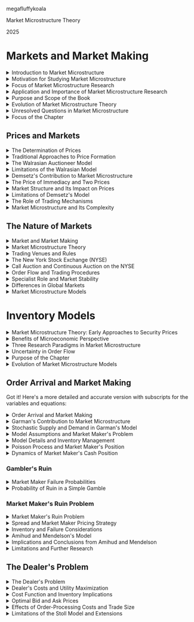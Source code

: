 <link href="../whirlwind.css" rel="stylesheet">

<whirlheader>
    <p>megafluffykoala</p>
    <p>Market Microstructure Theory </p>
    <p>2025</p>
</whirlheader>

# Markets and Market Making

<details>
<summary>Introduction to Market Microstructure</summary>

  - Market microstructure is the study of how assets are exchanged under specific trading rules.
  - Traditional economics often abstracts from the mechanics of trading, while market microstructure focuses on how trading mechanisms impact price formation.
  - Trading mechanisms can involve intermediaries like stock specialists or order clerks, centralized locations like exchanges or futures pits, or electronic platforms where buyers and sellers indicate interest.
  - Prices emerge and buyers and sellers engage in trade within these mechanisms.

</details>

<details>
<summary>Motivation for Studying Market Microstructure</summary>

  - The 1987 market crash highlighted the fragility of markets, driving interest in the role of trading mechanisms.
  - The rapid proliferation of new markets and exchanges also fueled interest in market microstructure research.
  - Underlying the study is the fundamental curiosity about how prices are formed in the economy, which has historically been a "black box" in economics.
  - Understanding price formation is crucial to understanding how economies allocate goods and services.

</details>

<details>
<summary>Focus of Market Microstructure Research</summary>

  - Research aims to exploit the structure of trading mechanisms to model how price-setting rules evolve in markets.
  - This allows for the examination of how different trading protocols influence price formation and why prices exhibit specific time-series properties.
  - Set in financial markets, market microstructure helps to understand asset returns and the process of market efficiency.

</details>

<details>
<summary>Application and Importance of Market Microstructure Research</summary>

  - Market microstructure research has immediate applications in market regulation and the design of new trading mechanisms.
  - A significant benefit is the insights it provides for empirical research, especially with the increased availability of detailed and real-time market data.
  - Despite this availability, understanding economic behavior over short time intervals remains limited, requiring a better formulation of optimizing economic agent behavior.

</details>

<details>
<summary>Purpose and Scope of the Book</summary>

  - The book aims to provide a formulation for understanding the state of market microstructure theory.
  - It does not serve as an encyclopedic reference, but analyzes the general paradigms explaining market behavior.
  - The field of market microstructure may seem disjointed, but many models share a focus on the information implicit in market data and the learning process that translates this into prices.
  - The book seeks to offer a unified framework for understanding the connections in existing theoretical research.

</details>

<details>
<summary>Evolution of Market Microstructure Theory</summary>

  - Early market microstructure research focused on the stochastic nature of supply and demand.
  - Later work shifted to the information-aggregation properties of prices and markets.
  - These two approaches have not fully merged, leaving gaps in understanding some important aspects of microstructure.
  - Despite this, these paradigms have been applied to a wide array of issues in the field.

</details>

<details>
<summary>Unresolved Questions in Market Microstructure</summary>

  - Numerous policy issues related to market structure and stability have emerged due to the evolution of financial markets.
  - Theoretical models have not yet provided definitive results regarding the empirical properties and behaviors security prices should exhibit.
  - These issues are expected to dominate research agendas in the coming years.
  - Before these issues can be fully addressed, the more fundamental question of how markets work must be clarified.

</details>

<details>
<summary>Focus of the Chapter</summary>

  - This chapter explores the basic question of how prices are set in markets.
  - It critiques the traditional view of price formation, which overlooks the role of explicit trading mechanisms.
  - The chapter provides a brief overview of the types of markets used for trading financial assets.
  - This serves as an introduction to the analysis of different theoretical approaches in subsequent chapters on price evolution in markets.

</details>

## Prices and Markets 

<details>
<summary>The Determination of Prices</summary>

  - In traditional economics, the price of a good is determined by the intersection of supply and demand curves.
  - The central question of market microstructure is how equilibrium is attained and how the desires of suppliers and demanders are coordinated to produce a price.
  - Economics often lacks an explanation of the price formation process, which is the core focus of market microstructure research.

</details>

<details>
<summary>Traditional Approaches to Price Formation</summary>

  - One traditional approach to price formation is to argue that the process of achieving equilibrium is irrelevant, focusing solely on the equilibrium price.
  - The rational expectations literature exemplifies this view, where traders use prices to form expectations and determine equilibrium demands without considering out-of-equilibrium behavior.
  - This approach assumes the trading mechanism does not affect the equilibrium price, which is problematic in markets with asymmetric information.

</details>

<details>
<summary>The Walrasian Auctioneer Model</summary>

  - The Walrasian auctioneer model is a model where an auctioneer aggregates traders' demands and supplies to find a market-clearing price.
  - The auctioneer suggests a potential price, and traders adjust their orders until equilibrium is reached, where the quantity supplied equals the quantity demanded.
  - The Walrasian model assumes costless trading, no frictions, and no incentive issues, with traders adjusting to the equilibrium price without actual trading until this balance is found.

</details>

<details>
<summary>Limitations of the Walrasian Model</summary>

  - While the Walrasian auctioneer model is simple, it may not capture how prices are actually formed, as real markets may have market participants whose roles differ significantly from the passive auctioneer.
  - Market participants may have additional behaviors and incentives that influence price formation, raising the question of whether the auctioneer model is realistic.

</details>

<details>
<summary>Demsetz's Contribution to Market Microstructure</summary>

  - Demsetz (1968) was one of the first economists to directly analyze the role of transaction costs and the time dimension of supply and demand in determining market prices.
  - Demsetz identified the concept of the "price of immediacy," where costs arise from the time factor in trading, and how the imbalance between immediate buyers and sellers affects market prices.
  - His work showed that a lack of immediate equilibrium could be overcome by offering a higher price to induce immediate sellers or a lower price to induce immediate buyers.

</details>

<details>
<summary>The Price of Immediacy and Two Prices</summary>

  - Demsetz argued that at any given time, there are two prices in the market: one for traders who want to buy/sell immediately, and another for those willing to wait.
  - This concept challenges the Walrasian framework, which assumes a single equilibrium price, by acknowledging the role of time and immediacy in price determination.
  - The price for immediate trades is subject to the "spread," which is influenced by the number of traders and the volume of trade in the market.

</details>

<details>
<summary>Market Structure and Its Impact on Prices</summary>

  - The specific structure of the market influences the trading price, as the spread (the cost of immediacy) is impacted by factors such as volume and the number of traders.
  - Demsetz empirically investigated the relationship between the size of the spread and the volume of trade on the NYSE, demonstrating that market structure and organization are crucial for understanding price formation.

</details>

<details>
<summary>Limitations of Demsetz's Model</summary>

  - Although Demsetz's model advanced the understanding of market prices by incorporating the time dimension, it is limited by its simplicity and assumptions.
  - The model does not account for the complexity of real-world market mechanisms, which are more dynamic and involve multiple periods and more complex interactions.
  - The model's focus on a single trading mechanism also overlooks the diversity of trading mechanisms in actual markets.

</details>

<details>
<summary>The Role of Trading Mechanisms</summary>

  - If the trading mechanism plays a crucial role in price formation, then understanding how these mechanisms work becomes essential.
  - The structure of the market affects not just the price but also trader behavior and decision-making, meaning the mechanism is an integral part of how prices are set.
  - This complexity introduces interactions between the market mechanism and trader behavior, which were previously ignored in simpler models.

</details>

<details>
<summary>Market Microstructure and Its Complexity</summary>

  - Market microstructure research remains grounded in real market design, though there is still a need to understand the specific features and rules of various markets.
  - The study of market microstructure must consider a wide variety of market-clearing mechanisms, as new markets are constantly emerging.
  - Despite this diversity, many markets share common features, which are explored in subsequent chapters of the book.

</details>

## The Nature of Markets 

<details>
<summary>Market and Market Making</summary>

- The process of exchange happens in various ways, such as direct contact between buyers and sellers, gathering at a central location, or using computer screens.
- Intermediaries play a crucial role in arranging trades, and market prices evolve according to the rules of the trading mechanism.
- The London gold fixing serves as an example of how market prices are formed through a sequential auction process, where buyers and sellers indicate net positions until a price is agreed upon.
- While this process establishes a price, the actual quantity of the asset traded at the equilibrium price is unknown due to the lack of physical trading.
- Compared to more liquid markets like foreign exchange, the gold fixing process can be seen as inefficient or outdated, but both processes result in market-clearing prices.
  
</details>

<details>
<summary>Market Microstructure Theory</summary>

- A trading mechanism is seen as a "game" where players meet in a venue and operate according to rules.
- Market participants can include customers, brokers, dealers, and market makers:
  - Customers: Submit orders to buy or sell.
  - Brokers: Act as intermediaries by transmitting orders without trading for their own account.
  - Dealers: Trade for their own account, often acting as brokers as well.
  - Market Makers: Quote buy/sell prices and take positions to facilitate trading. They can sometimes act as dealers too.
  
- There are additional intermediaries like block traders and scalpers who combine roles or hold temporary positions.

</details>

<details>
<summary>Trading Venues and Rules</summary>

- The location of trading is a secondary concern compared to the rules that govern the trading mechanism.
- Traditionally, exchanges serve as centralized locations for trading, such as the New York Stock Exchange (NYSE), Chicago for futures, and various exchanges for equities globally.
- Newer markets may operate through computerized networks like Instinet, POSIT, and Globex, demonstrating that location does not determine the market's function.
- The rules of a trading mechanism include aspects such as what can be traded, who can trade, order submission, visibility, and how prices are set. These rules define how the market operates.

</details>

<details>
<summary>The New York Stock Exchange (NYSE)</summary>

- The NYSE facilitates the trading of approximately 2,089 listed firms, with an average daily volume of 202 million shares (1992).
- At the core of NYSE operations are stock specialists, who are assigned stocks to manage, quote prices, and ensure market liquidity.
- Each listed stock is assigned a specialist, with some specialists handling multiple stocks.
- Specialists must handle all market orders and public limit orders, maintaining a book of limit orders.
- The NYSE uses both a call auction (for opening prices) and a continuous auction (for ongoing trading).
  
</details>

<details>
<summary>Call Auction and Continuous Auction on the NYSE</summary>

- The call auction is used for the opening of the market, where orders accumulate before a market-clearing price is set by the specialist.
- The specialist may take a position or rely on limit orders to balance order imbalances at the opening.
- If there is a large imbalance of orders, the opening may be delayed, and a provisional opening price may be announced.
- Once the opening price is set, trading continues with a continuous auction where specialists quote bid and ask prices.
- Limit orders may exist on the book, influencing the specialist's quoted prices, but the specialist cannot preempt standing orders.

</details>

<details>
<summary>Order Flow and Trading Procedures</summary>

- Orders arrive via floor traders or electronically through systems like SuperDot and the Intermarket Trading System (ITS), which links multiple U.S. markets.
- The specialist is expected to maintain price stability, moving prices in minimal increments.
- Price changes are limited by rules that promote stability; in 1992, 96.4% of transactions saw price changes of 1/8 or less.
- Circuit breakers (introduced after the 1987 market crash) halt trading when the market experiences extreme movements.
  - For example, trading halts for one hour if the Dow Jones declines 250 points and for two hours with a 400-point drop.
- Rule 80A restricts program trading when the Dow Jones declines 50 points.

</details>

<details>
<summary>Specialist Role and Market Stability</summary>

- The role of the specialist is to maintain continuity and avoid large price jumps, which requires balancing market orders and limit orders.
- Specialists aim to stabilize markets, meaning they should avoid exacerbating market movements by selling into falling markets.
- Price continuity is a key goal, and rules dictate how specialists adjust quotes based on price and trading volume.
- In times of large price movements, specialists are expected to reduce their price changes and maintain stability.

</details>

<details>
<summary>Differences in Global Markets</summary>

- While the NYSE uses specialists to set prices, other markets like Tokyo employ order clerks (saitori) who match orders to set prices without taking positions themselves.
- In Tokyo, large price movements may require the saitori to adjust prices to stimulate new orders or hit a price movement limit.
- Other exchanges, like London, Paris, and Mexico City, also follow rules to determine asset prices but may use different mechanisms and structures.
  
</details>

<details>
<summary>Market Microstructure Models</summary>

- Theories in market microstructure examine trading processes in terms of inventory-based models and information-based models.
- Inventory-based models focus on the market maker’s inventory position and how prices are adjusted to balance supply and demand.
- Information-based models view trading as a game where participants have asymmetric information about the true value of assets.
- These models form the theoretical foundations of market microstructure theory, which is further explored in later chapters.

</details>

# Inventory Models

<details>
<summary>Market Microstructure Theory: Early Approaches to Security Prices</summary>

- Traditional research on securities markets viewed security prices as macroeconomic phenomena.
- This perspective shifted with Demsetz's work, which highlighted bid and ask prices, focusing on the underlying microfoundations of the market.
- The microeconomic perspective helped characterize security price behavior as arising from optimizing behavior by economic agents.
</details>

<details>
<summary>Benefits of Microeconomic Perspective</summary>

- Viewing prices as determined by specific individuals or mechanisms allowed for a more detailed study of price formation.
- The microeconomic focus eliminated the need for Walrasian equilibrium approximations, which didn’t explain how equilibrium prices arise.
- This perspective allowed for predictions of how prices would change as individual traders' behavior changed.
</details>

<details>
<summary>Three Research Paradigms in Market Microstructure</summary>

- **Order Flow Approach (Garman, 1976)**: Focuses on how the flow of orders influences security trading prices.
- **Dealer Optimization Approach (Stoll and Ho, Stoll)**: Investigates the dealer’s optimization problem and how they manage pricing and market-making.
- **Multiple Liquidity Providers Approach (Cohen, Maier, Schwartz, Whitcomb)**: Analyzes the role of multiple liquidity providers in shaping market outcomes.
</details>

<details>
<summary>Uncertainty in Order Flow</summary>

- Uncertainty in order flow causes inventory problems for market makers, who must manage their inventory while facilitating trades.
- Traders face execution problems due to market conditions and the way dealers respond to changing orders.
- These issues arise from both stochastic supply and demand, which introduces uncertainty into the market-making process.
</details>

<details>
<summary>Purpose of the Chapter</summary>

- The chapter explores how market prices are set by price-setting agents in various market settings.
- It examines how market prices evolve when different types of uncertainty are introduced.
- Various market properties, such as price spreads, can be explained using inventory-based approaches.
</details>

<details>
<summary>Evolution of Market Microstructure Models</summary>

- Some early models in market microstructure were less productive and were replaced by newer, more refined approaches.
- Understanding why certain models lose viability helps improve future theoretical developments in market microstructure.
- The chapter begins by considering the role of a **risk-neutral market maker** in handling the uncertainties in order flow and pricing.
</details>

## Order Arrival and Market Making 

Got it! Here's a more detailed and accurate version with subscripts for the variables and equations:

<details>
<summary>Order Arrival and Market Making</summary>

- The equilibrium price is the price where quantity demanded equals quantity supplied.
- However, applying this model directly to securities markets is difficult due to temporal and imbalance issues in order flow.
- The key challenge is predicting how the price adjusts when buyers and sellers arrive at different times.
</details>

<details>
<summary>Garman's Contribution to Market Microstructure</summary>

- Garman (1976) argued that exchange markets are characterized by a flow of orders to buy and sell.
- He highlighted that imbalances in order flow could arise over time, introducing "temporal microstructure" as a critical focus.
- Garman emphasized that these imbalances and their resolution in market clearing mechanisms are key to understanding securities prices.
</details>

<details>
<summary>Stochastic Supply and Demand in Garman's Model</summary>

- Garman treated supply and demand as stochastic processes, highlighting the randomness in order arrivals.
- Order arrivals follow Poisson processes with stationary arrival rates, which captures the randomness of orders in a tractable manner.
- The imbalance of buy and sell orders creates a problem for market makers who must balance inventory and cash to avoid failure.
</details>

<details>
<summary>Model Assumptions and Market Maker's Problem</summary>

- The market maker is a monopolistic dealer who sets bid ($p_b$) and ask ($p_a$) prices, maximizes profit, and avoids bankruptcy.
- A major assumption is that the market maker cannot change prices midstream, a restrictive assumption in practice.
- The dealer’s problem is managing order imbalances over time without running out of inventory or cash.
</details>

<details>
<summary>Model Details and Inventory Management</summary>

- The market maker’s inventory is determined by buy ($N_a(t)$) and sell ($N_s(t)$) orders, with inventories evolving based on order arrivals.
- Inventory processes are governed by the cumulative number of shares bought and sold, and are influenced by the stochastic nature of order arrivals.
- Garman used probabilities to approximate the market maker’s position and assess the risk of bankruptcy or failure.
- The market maker’s inventory equations are given by:
  $$
  I_c(t) = I_c(0) + p_a N_a(t) - p_bN_b(t)
  $$

  $$
  I_s(t) = I_s(0) + N_b(t) - N_a(t)
  $$

  where $I_c(t)$ and $I_s(t)$ represent the inventory of cash and stock at time $t$, and $N_a(t)$ and $N_b(t)$ represent the cumulative number of shares bought and sold at time $t$.
</details>

<details>
<summary>Poisson Process and Market Maker's Position</summary>

- Garman assumes buy and sell orders follow Poisson processes with independent, exponentially distributed waiting times.
- The probability of the market maker holding a specific amount of cash or stock at a given time is derived from the Poisson process framework.
- For cash, the market maker could have $k$ units of cash at time $t$ due to the following possibilities:

  1. The market maker had $k-1$ units of cash at time $t-\Delta t$ and receives a cash inflow due to a buy order.
  2. The market maker had $k+1$ units of cash at time $t-\Delta t$ and has a cash outflow due to a sell order.
  3. The market maker had $k$ units of cash at time $t-\Delta t$ and no new orders arrive.

  The probability that the market maker has exactly $k$ units of cash at time $t$ is the sum of these probabilities:

  $$
  Q_k(t) = Q_{k-1}(t-\Delta t)[\lambda_a(p_a)p_a\Delta t][1-\lambda_b(p_b)p_b\Delta t] + Q_{k+1}(t-\Delta t)[\lambda_b(p_b)p_b\Delta t][1-\lambda_a(p_a)p_a\Delta t] + Q_k(t-\Delta t)[1-\lambda_a(p_a)p_a \Delta t][1-\lambda_b(p_b)p_b\Delta t]
  $$

  where $Q_k(t)$ is the probability that the market maker has exactly $k$ units of cash at time $t$.
</details>

<details>
<summary>Dynamics of Market Maker's Cash Position</summary>

- The market maker’s cash position evolves over time, and the key challenge is preventing it from reaching zero.
- Garman uses a differential equation to describe how cash positions change as orders arrive: by taking the limit as $\Delta \to 0$,
  $$
  \frac{\partial Q_k(t)}{\partial t} = Q_{k-1}(t)[\lambda_a(p_a)p_a]+Q_{k+1}(t)[\lambda_b(p_b)p_b] - Q_k(t)[\lambda_a(p_a)p_a+\lambda_b(p_b)p_b]
  $$
- This equation describes the dynamics of the market maker’s cash position, with the key interest being whether the market maker can avoid running out of cash and failing.
</details>

### Gambler's Ruin 

<details>
<summary>Market Maker Failure Probabilities</summary>

  - The gambler's ruin problem models a situation where a gambler starts with initial wealth and wagers until reaching a threshold or losing all wealth.
  - In the market maker context, there is no positive stopping point; the market maker's maximum gain is unbounded, and they stop only when they lose all cash or stock.
  - If the odds of winning exceed the odds of losing, the failure probability can be expressed as:
    $$
    \frac{\text{odds of losing} \times \text{amount of loss}}{\left(\text{odds of winning} \times \text{amount of gain}\right)^{\text{initial wealth}}}
    $$
  - If the odds of losing exceed the odds of winning, the probability of failure is 1.
  - The gambler's initial wealth and the relative odds of winning and losing affect the expected duration before failure. A higher initial stake or a lower odds of losing relative to winning increases the gambler's lifespan in the game.

</details>

<details>
<summary>Probability of Ruin in a Simple Gamble</summary>

  - A dealer gains a unit of stock with probability $ p $ (someone sells to the dealer) and loses a unit with probability $ q $ (someone buys from the dealer), where $ p > q $.
  - If the dealer starts with $ S_0 $ units of stock, the probability of running out of stock at time $ t $ is denoted as $ \Pr[F|S] $.
  - In the next transaction, the dealer has a $ q $ chance of losing a unit of stock (leaving $ S_1 $ units) and a $ p $ chance of gaining a unit (leaving $ S+1 $ units).
  - The probability of failure is given by the recurrence relation:
    $$
    \Pr[F|S] = q \cdot \Pr[F|S-1] + p \cdot \Pr[F|S+1]
    $$
  - Solving this difference equation, the general expected failure probability is:
    $$
    \Pr[F|S_0] = \left(\frac{q}{p}\right)^{S_0}
    $$

</details>

### Market Maker's Ruin Problem 

<details>
<summary>Market Maker's Ruin Problem</summary>

  - In continuous time, Garman shows that the approximate failure probability for running out of cash is given by:
    $$
    \lim_{t \to \infty} Q_0(t) \approx \left(\frac{\lambda_b(p_b)p_b}{\lambda_a(p_a)p_a}\right)^{I_c(0)/\overline{p}}, \text{ if } \lambda_a(p_a)p_a > \lambda_b(p_b)p_b
    $$
    and equals 1 otherwise.
  - The stock failure probability is given by:
    $$
    \lim_{t \to \infty} R_0(t) \approx \left(\frac{\lambda_a(p_a)}{\lambda_b(p_b)}\right)^{I_s(0)}, \text{ if } \lambda_a(p_a) < \lambda_b(p_b)
    $$
    and equals 1 otherwise.
  - The failure probability depends on the probabilities of stock out ($\lambda_a(p_a)$) and stock in ($\lambda_b(p_b)$), as well as the initial cash and stock holdings.
  - For the cash failure probability, bid and ask prices affect cash unequally, and the initial cash level is normalized to account for the "gamble" size.
  - The market maker must set prices so that $\lambda_a(p_a)p_a > \lambda_b(p_b)p_b$ and $\lambda_b(p_b) > \lambda_a(p_a)$ to avoid certain failure, leading to a spread between buying and selling prices.

</details>

<details>
<summary>Spread and Market Maker Pricing Strategy</summary>

  - The market maker sets a lower price when buying stock and a higher price when selling, creating a spread that protects against failure.
  - The spread is an inherent property of the exchange market structure but does not eliminate the positive probability of failure.
  - The dealer's pricing strategy should equate the order arrival rates, but there are multiple strategies that can achieve this, with the goal being profit maximization.
  - The optimal pricing strategy for the dealer results in a volume lower than what would occur with competitive prices, as seen in monopolistic pricing strategies.
  - The pricing model is similar to Demsetz's work, but Garman incorporates the intertemporal nature of the dealer's inventory problem.

</details>

<details>
<summary>Inventory and Failure Considerations</summary>

  - Pursuing a simple pricing strategy without considering inventory variability results in the dealer failing with certainty, either by running out of stock or cash.
  - Inventory follows a random walk, meaning that eventually, the dealer's stock or cash will reach the boundary (absorbing barrier), causing failure.
  - Garman's model highlights the complexity of the market-making process, demonstrating that the dealer's viability depends on inventory and cash management.
  - The analysis of dealer failure under the simplest supply and demand assumptions provides valuable insights, although the model's lack of dynamic price-setting limits its realism.
  - Garman's model suggests a frailty in the "exchange" process, with inventory determining the dealer's survival, but does not account for continuously evolving prices in actual market settings.

</details>

<details>
<summary>Amihud and Mendelson's Model</summary>

  - Amihud and Mendelson modify Garman's model by incorporating inventory into the dealer's pricing strategy, viewing the inventory as a semi-Markov process.
  - The dealer's decision variables (bid and ask prices) depend on the level of the inventory state variable, which changes over time.
  - The inventory is bounded by exogenous parameters, preventing the dealer from running out of inventory, which removes the failure probability from the model.
  - This model simplifies the dealer's pricing policies since the dealer does not face bankruptcy, and it allows for more detailed exploration of the link between inventory and prices.
  - The model concludes that the optimal bid and ask prices are monotonic functions of inventory, where the dealer lowers both prices as inventory increases and raises them as inventory decreases.

</details>

<details>
<summary>Implications and Conclusions from Amihud and Mendelson</summary>

  - The dealer's preferred inventory position plays a critical role in determining optimal prices, and the dealer adjusts prices to maintain this position.
  - As inventory departs from the preferred position, the dealer adjusts prices to bring inventory back in line with the target.
  - The model also finds that the optimal spread between bid and ask prices is positive, similar to Garman's model.
  - If competition is introduced, the spread falls to zero, making the spread primarily a transaction cost rather than a protection against failure.
  - The dealer's preferred inventory position is determined by the variability of the order arrival process, rather than the underlying asset's expected value.

</details>

<details>
<summary>Limitations and Further Research</summary>

  - The model assumes inventory plays no role in the dealer's decision problem under certain conditions, limiting its applicability to real-world scenarios where prices evolve dynamically.
  - The focus on static stochastic processes limits insights into the dealer's dynamic pricing behavior in more complex settings.
  - A more realistic approach requires emphasizing the dealer's decision problem and moving beyond the simple stochastic process approach used by Garman and Amihud-Mendelson.
  - This model provided a foundation for understanding the dynamics of price-setting and market viability, highlighting complexities that had been previously ignored.
  - Future research in market microstructure will need to address the dynamic behavior of prices and inventory, expanding the models to incorporate more realistic assumptions.

</details>

## The Dealer's Problem 

<details>
<summary>The Dealer's Problem</summary>

  - Analyzing the dealer's decision problem involves specifying objectives and constraints, particularly focusing on the risks the dealer faces and how they influence decision-making.
  - The dealer's price-setting problem is framed as choosing the optimal pricing strategy to maximize utility, with security prices arising as an outcome of the dealer’s optimizing behavior.
  - The dealer is viewed as a supplier of "immediacy" in the market, providing services similar to any intermediary, with compensation for these services reflecting the costs incurred by the dealer in facilitating transactions.
  - Stoll’s analysis shifts away from order-based models by emphasizing portfolio risk, viewing the dealer as a risk-averse market participant who alters his portfolio to accommodate other traders' desires.
  - The dealer's compensation comes through the bid and ask prices, with the spread reflecting the costs of bearing the risk associated with holding a nonoptimal portfolio.

</details>

<details>
<summary>Dealer's Costs and Utility Maximization</summary>

  - Stoll’s model considers a two-date framework, where the dealer maximizes the expected utility of terminal wealth, influenced by the initial wealth and subsequent market-making positions.
  - The dealer sets prices for a transaction, buying or selling the asset at time 1 and liquidating the position at time 2, financing inventory via borrowing at the risk-free rate $R_f$.
  - An assumption in the model is that the dealer has exogenous beliefs about the true price of the asset and its rate of return, which are invariant in the model.
  - The dealer’s terminal wealth $\tilde{W}$ after a trade is given by:  
    $$
    \tilde{W} = W_0 (1 + \tilde{R}^*) + (1 + \tilde{R}_i) Q_i - (1 + R_f)(Q_i - C_i)
    $$
  - The dealer is assumed to be willing to engage in transactions that leave his expected utility unchanged, leading to a utility maximization condition:  
    $$
    E[U(W_0(1 + \tilde{R}^*))] = E[U(\tilde{W})]
    $$

</details>

<details>
<summary>Cost Function and Inventory Implications</summary>

  - Expanding the utility condition in a Taylor series leads to the following cost equation for inventory $Q_i$:
    $$
    \frac{C_i}{Q_i} = c_i = \frac{z}{W_0} \sigma_{ip} Q_p + \frac{1}{2} \frac{z}{W_0} \sigma_i^2 Q_i
    $$
    where $z$ is the coefficient of relative risk aversion, $\sigma_{ip}$ is the correlation between the stock’s return and the optimal portfolio return, and $\sigma_i^2$ is the variance of stock $i$’s return.
  - This cost function determines the percentage dollar cost necessary for the dealer to be willing to take a position in stock $i$, reflecting wealth, risk preferences, inventory size, and the characteristics of the stock.
  - The dealer’s costs are higher for larger trades, as they move him farther from his desired inventory position. The dealer’s willingness to trade depends on how these costs balance with expected utility.

</details>

<details>
<summary>Optimal Bid and Ask Prices</summary>

  - The dealer is compensated for bearing costs through his bid and ask prices, which must cover the costs of accepting a trade. In a competitive market, bid and ask prices can be expressed as:
    $$
    \frac{P_i^* - P_b}{P_i^*} = c_i(Q_i^b)
    $$
    for the optimal bid price $P_b$, and similarly for the ask price $P_a$.
  - The resulting spread is given by:  
    $$
    (P_a - P_b) P_i^* = c_i(Q_i^b) - c_i(Q_i^a) = \left[ \frac{z}{W_0} \right] \sigma_i^2 |Q|
    $$
    where $|Q_i^a| = |Q_i^b| = |Q|$ represents the size of the transaction.
  - The spread increases linearly with trade size but does not change based on inventory, though the placement of bid and ask prices is affected by inventory size.
  - A large positive inventory leads to lower bid and ask prices, while a negative inventory causes prices to increase.

</details>

<details>
<summary>Effects of Order-Processing Costs and Trade Size</summary>

  - Stoll extends the analysis to include order-processing costs, assumed to be a fixed fee per transaction, leading to a decreasing cost function with respect to order size.
  - The total cost function combines portfolio costs, which increase with trade size, and processing costs, which decrease with trade size, resulting in a U-shaped total cost function.
  - The U-shape implies an optimal cost-minimizing trade size, or a preferred trade size, for the dealer.

</details>

<details>
<summary>Limitations of the Stoll Model and Extensions</summary>

  - The Stoll model assumes risk aversion and does not account for the possibility of risk diversification, suggesting that dealers could lower costs by diversifying their risks, a trend not observed on exchanges like the NYSE.
  - The model’s assumption of a one-period trade with stock liquidation at time 2 minimizes the intertemporal aspect of the dealer's problem, ignoring uncertainty regarding the length of inventory holding.
  - The exogeneity of the stock’s true price and return further restricts the risk the dealer faces, making his ultimate return predictable and non-random.
  - These assumptions limit the generality of the results and suggest the need for a more dynamic, intertemporal approach to the dealer’s decision-making, as addressed in later models by Ho and Stoll (1981) and O'Hara and Oldfield (1986).

</details>





